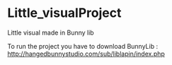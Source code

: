 # Little_visualProject
Little visual made in Bunny lib

To run the project you have to download BunnyLib :
http://hangedbunnystudio.com/sub/liblapin/index.php
